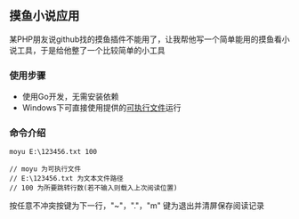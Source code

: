 ## 摸鱼小说应用
某PHP朋友说github找的摸鱼插件不能用了，让我帮他写一个简单能用的摸鱼看小说工具，于是给他整了一个比较简单的小工具


### 使用步骤
* 使用Go开发，无需安装依赖
* Windows下可直接使用提供的[可执行文件](https://github.com/RuiJie-Mr/moyu/releases)运行

### 命令介绍
```
moyu E:\123456.txt 100  

// moyu 为可执行文件
// E:\123456.txt 为文本文件路径
// 100 为所要跳转行数(若不输入则载入上次阅读位置)
```
按任意不冲突按键为下一行，"~"，"."，"m" 键为退出并清屏保存阅读记录
